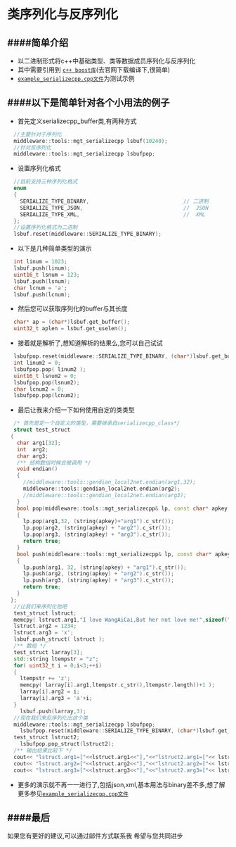 类序列化与反序列化
==========================================



####简单介绍
------------------------------------------
* 以二进制形式将c++中基础类型、类等数据成员序列化与反序列化
* 其中需要引用到 [`c++ boost库`](http://www.boost.org/)(去官网下载编译下,很简单)
* [`example_serializecpp.cpp文件`](https://github.com/NingLeixueR/middleware/blob/master/example/example_serializecpp.cpp)为测试示例


####以下是简单针对各个小用法的例子
------------------------------------------
* 首先定义serializecpp_buffer类,有两种方式
```cpp
  //主要针对于序列化
  middleware::tools::mgt_serializecpp lsbuf(10240);
  //针对反序列化
  middleware::tools::mgt_serializecpp lsbufpop;
```
* 设置序列化格式
```cpp
  //目前支持三种序列化格式
  enum
  {
    SERIALIZE_TYPE_BINARY,                              // 二进制
    SERIALIZE_TYPE_JSON,                                //  JSON
    SERIALIZE_TYPE_XML,                                 //  XML
  };
  //设置序列化格式为二进制
  lsbuf.reset(middleware::SERIALIZE_TYPE_BINARY);
```
* 以下是几种简单类型的演示
```cpp
  int linum = 1023;
  lsbuf.push(linum);
  uint16_t lsnum = 123;
  lsbuf.push(lsnum);
  char lcnum = 'a';
  lsbuf.push(lcnum);
```
* 然后您可以获取序列化的buffer与其长度
```cpp
  char* ap = (char*)lsbuf.get_buffer();
  uint32_t aplen = lsbuf.get_uselen();
```
* 接着就是解析了,想知道解析的结果么,您可以自己试试
```cpp
  lsbufpop.reset(middleware::SERIALIZE_TYPE_BINARY, (char*)lsbuf.get_buffer(), lsbuf.get_uselen());
  int linum2 = 0;
  lsbufpop.pop( linum2 );
  uint16_t lsnum2 = 0;
  lsbufpop.pop(lsnum2);
  char lcnum2 = 0;
  lsbufpop.pop(lcnum2);
```
* 最后让我来介绍一下如何使用自定的类类型
```cpp
  /* 首先是定一个自定义的类型，需要继承自serializecpp_class*/
  struct test_struct
 {
   char arg1[32];
   int  arg2;
   char arg3;
   /** 结构数组时候会被调用 */
   void endian()
   {
     //middleware::tools::gendian_local2net.endian(arg1,32);
     middleware::tools::gendian_local2net.endian(arg2);
     //middleware::tools::gendian_local2net.endian(arg3);
   }
   bool pop(middleware::tools::mgt_serializecpp& lp, const char* apkey = "")
   {
     lp.pop(arg1,32, (string(apkey)+"arg1").c_str());
     lp.pop(arg2, (string(apkey) + "arg2").c_str());
     lp.pop(arg3, (string(apkey) + "arg3").c_str());
     return true;
   }
   bool push(middleware::tools::mgt_serializecpp& lp, const char* apkey = "")
   {
     lp.push(arg1, 32, (string(apkey) + "arg1").c_str());
     lp.push(arg2, (string(apkey) + "arg2").c_str());
     lp.push(arg3, (string(apkey) + "arg3").c_str());
     return true;
   }
 };
  //让我们来序列化他吧
  test_struct lstruct;
  memcpy( lstruct.arg1,"I love WangAiCai,But her not love me!",sizeof("I love WangAiCai,But her not love me!")+1 );
  lstruct.arg2 = 1234;
  lstruct.arg3 = 'x';
  lsbuf.push_struct( lstruct );
  /** 数组 */
  test_struct larray[3];
  std::string ltempstr = "z";
  for( uint32_t i = 0;i<3;++i)
  {
    ltempstr += 'z';
    memcpy( larray[i].arg1,ltempstr.c_str(),ltempstr.length()+1 );
    larray[i].arg2 = i;
    larray[i].arg3 = 'a'+i;
  }
	lsbuf.push(larray,3);
  //现在我们来反序列化出这个类
  middleware::tools::mgt_serializecpp lsbufpop;
	lsbufpop.reset(middleware::SERIALIZE_TYPE_BINARY, (char*)lsbuf.get_buffer(), lsbuf.get_uselen());
  test_struct lstruct2;
	lsbufpop.pop_struct(lstruct2);
  /** 输出结果比较下 */
  cout<< "lstruct.arg1=["<<lstruct.arg1<<"],"<<"lstruct2.arg1=["<< lstruct2.arg1<<"]"<< endl;
  cout<< "lstruct.arg2=["<<lstruct.arg2<<"],"<<"lstruct2.arg2=["<< lstruct2.arg2<<"]"<< endl;
  cout<< "lstruct.arg3=["<<lstruct.arg3<<"],"<<"lstruct2.arg3=["<< lstruct2.arg3<<"]"<< endl;
```
*  更多的演示就不再一一进行了,包括json,xml,基本用法与binary差不多,想了解更多参见[`example_serializecpp.cpp文件`](https://github.com/NingLeixueR/middleware/blob/master/example/example_serializecpp.cpp)

####最后
------------------------------------------
如果您有更好的建议,可以通过邮件方式联系我
希望与您共同进步
